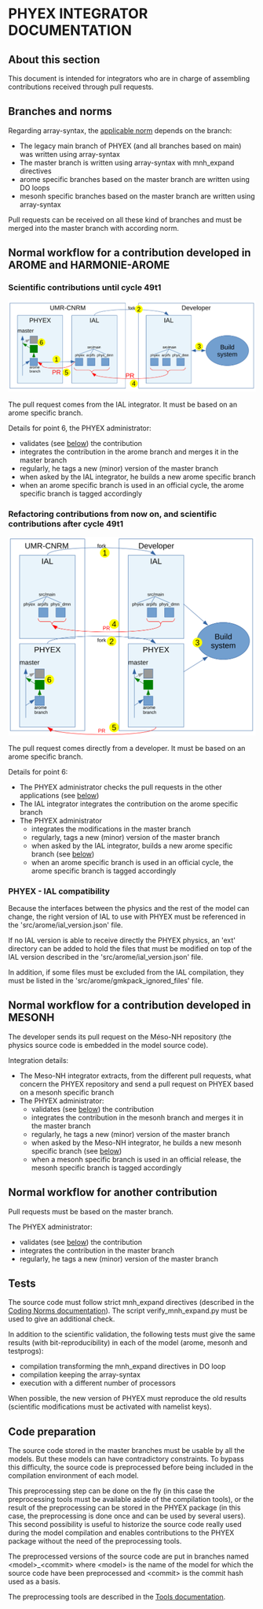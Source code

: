 # PHYEX INTEGRATOR DOCUMENTATION

## About this section

This document is intended for integrators who are in charge of assembling contributions received through pull requests.

## Branches and norms

Regarding array-syntax, the [applicable norm](./CodingNorms.md) depends on the branch:

  - The legacy main branch of PHYEX (and all branches based on main) was written using array-syntax
  - The master branch is written using array-syntax with mnh\_expand directives
  - arome specific branches based on the master branch are written using DO loops
  - mesonh specific branches based on the master branch are written using array-syntax

Pull requests can be received on all these kind of branches and must be merged into the master branch with according norm.

## Normal workflow for a contribution developed in AROME and HARMONIE-AROME

### Scientific contributions until cycle 49t1

![](./AROMEworkflow1.svg)

The pull request comes from the IAL integrator. It must be based on an arome specific branch.

Details for point 6, the PHYEX administrator:

  - validates (see [below](#tests)) the contribution
  - integrates the contribution in the arome branch and merges it in the master branch
  - regularly, he tags a new (minor) version of the master branch
  - when asked by the IAL integrator, he builds a new arome specific branch
  - when an arome specific branch is used in an official cycle, the arome specific branch is tagged accordingly

### Refactoring contributions from now on, and scientific contributions after cycle 49t1

![](./AROMEworkflow2.svg)

The pull request comes directly from a developer. It must be based on an arome specific branch.

Details for point 6:

  - The PHYEX administrator checks the pull requests in the other applications (see [below](#tests))
  - The IAL integrator integrates the contribution on the arome specific branch
  - The PHYEX administrator
    - integrates the modifications in the master branch
    - regularly, tags a new (minor) version of the master branch
    - when asked by the IAL integrator, builds a new arome specific branch (see [below](#code-preparation))
    - when an arome specific branch is used in an official cycle, the arome specific branch is tagged accordingly

### PHYEX - IAL compatibility

Because the interfaces between the physics and the rest of the model can change, the right version of IAL to use with PHYEX must be referenced in the 'src/arome/ial\_version.json' file.

If no IAL version is able to receive directly the PHYEX physics, an 'ext' directory can be added to hold the files that must be modified on top of the IAL version described in the 'src/arome/ial\_version.json' file.

In addition, if some files must be excluded from the IAL compilation, they must be listed in the 'src/arome/gmkpack\_ignored\_files' file.

## Normal workflow for a contribution developed in MESONH

The developer sends its pull request on the Méso-NH repository (the physics source code is embedded in the model source code).

Integration details:

  - The Meso-NH integrator extracts, from the different pull requests, what concern the PHYEX repository and send a pull request on PHYEX based on a mesonh specific branch
  - The PHYEX administrator:
    - validates (see [below](#tests)) the contribution
    - integrates the contribution in the mesonh branch and merges it in the master branch
    - regularly, he tags a new (minor) version of the master branch
    - when asked by the Meso-NH integrator, he builds a new mesonh specific branch (see [below](#code-preparation))
    - when a mesonh specific branch is used in an official release, the mesonh specific branch is tagged accordingly

## Normal workflow for another contribution

Pull requests must be based on the master branch.

The PHYEX administrator:

  - validates (see [below](#tests)) the contribution
  - integrates the contribution in the master branch
  - regularly, he tags a new (minor) version of the master branch

## Tests

The source code must follow strict mnh\_expand directives (described in the [Coding Norms documentation](./CodingNorms.md)). The script verify\_mnh\_expand.py must be used to give an additional check.

In addition to the scientific validation, the following tests must give the same results (with bit-reproducibility) in each of the model (arome, mesonh and testprogs):

  - compilation transforming the mnh\_expand directives in DO loop
  - compilation keeping the array-syntax
  - execution with a different number of processors

When possible, the new version of PHYEX must reproduce the old results (scientific modifications must be activated with namelist keys).

## Code preparation

The source code stored in the master branches must be usable by all the models. But these models can have contradictory constraints. To bypass this difficulty, the source code is preprocessed before being included in the compilation environment of each model.

This preprocessing step can be done on the fly (in this case the preprocessing tools must be available aside of the compilation tools), or the result of the preprocessing can be stored in the PHYEX package (in this case, the preprocessing is done once and can be used by several users).
This second possibility is useful to historize the source code really used during the model compilation and enables contributions to the PHYEX package without the need of the preprocessing tools.

The preprocessed versions of the source code are put in branches named \<model\>\_\<commit\> where \<model\> is the name of the model for which the source code have been preprocessed and \<commit\> is the commit hash used as a basis.

The preprocessing tools are described in the [Tools documentation](./Tools.md).

